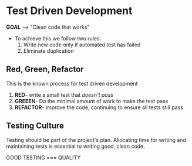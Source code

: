 # Test Driven Development

**GOAL** --> "Clean code that works"
- To achieve this we follow two rules:
    1. Write new code only if automated test has failed
    2. Eliminate duplication

## Red, Green, Refactor

This is the known process for test driven development
1. **RED**- write a small test that *doesn't pass*
2. **GREEEN**- Do the minimal amount of work to make the test pass
3. **REFACTOR**- improve the code, continuing to ensure all tests still pass


## Testing Culture

Testing should be part of the project's plan. Allocating time for writing and maintaining tests is essential to writing good, clean code.

GOOD TESTING === QUALITY



